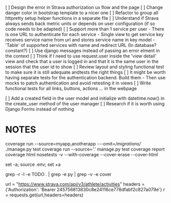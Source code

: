 [ ] Design the error in Strava authorization ux flow and the page
[ ] Change danger color in bootstrap template to a nicer one
[ ] Refactor to group all httpretty setup helper functions in a separate file
[ ] Understand if Strava always sends back metric units or depends on user configuration (if so code needs to be adapted)
[ ] Support more than 1 service per user
    - There is one URL to authenticate for each service
    - Single view to get service key receives service name from url and stores service name in key model
    - 'Table' of supported services with name and redirect URL (In database? constant?)
[ ] Use django messages instead of passing an error elment in the context
[ ] Think if I need to use request.user inside the 'view detail' view and check that a user is logged in and that it is the same user in the session that the user id to show
[ ] Review layout and styling functional test to make sure it is still adequate andtests the right things 
[ ] It might be worth having separate tests for the authentication backend. Build them - Then use mocks to patch authentication and avoid retesting it in views
[ ] Write functional tests for all links, buttons, actions ... in the webpage

[ ] Add a created field in the user model and initialize with datetime.now() in the create_user method of the user manager
[ ] Research if it is worth using Django Forms instead of nothing

NOTES
=====

coverage run --source=myapp,anotherapp ---omit=*/migrations/* ./manage.py test
coverage run --source='.' manage.py test
coverage report
coverage html
nosetests -v --with-coverage --cover-erase --cover-html

set -a; source .env; set +a

grep -r -l -e TODO  . | grep -e py | grep -v -e cover

url = "https://www.strava.com/api/v3/athlete/activities"
headers = {'Authorization': 'Bearer 245756813830c8e24116ce778dfabf2c827a079e'}
r = requests.get(url,headers=headers)
